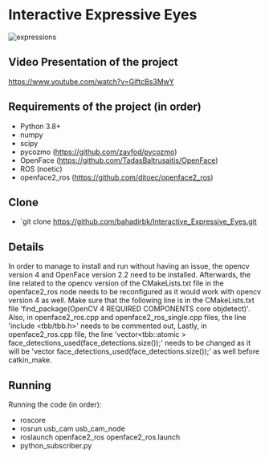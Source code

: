 # Interactive Expressive Eyes

![expressions](https://user-images.githubusercontent.com/51151059/132763601-ae5e1f1b-7563-46aa-b82b-4d0e52f4f538.gif)

## Video Presentation of the project

https://www.youtube.com/watch?v=GiftcBs3MwY

## Requirements of the project (in order)

- Python 3.8+
- numpy
- scipy
- pycozmo (https://github.com/zayfod/pycozmo)
- OpenFace (https://github.com/TadasBaltrusaitis/OpenFace) 
- ROS (noetic)
- openface2_ros (https://github.com/ditoec/openface2_ros)

## Clone

- `git clone https://github.com/bahadirbk/Interactive_Expressive_Eyes.git

## Details

In order to manage to install and run without having an issue, the opencv version 4 and OpenFace version 2.2 need to be installed. Afterwards, the line related to the opencv version of the CMakeLists.txt file in the openface2_ros node needs to be reconfigured as it would work with opencv version 4 as well. Make sure that the following line is in the CMakeLists.txt file 'find_package(OpenCV 4 REQUIRED COMPONENTS core objdetect)'. Also, in openface2_ros.cpp and openface2_ros_single.cpp files, the line 'include <tbb/tbb.h>' needs to be commented out, Lastly, in openface2_ros.cpp file, the line 'vector<tbb::atomic<bool> > face_detections_used(face_detections.size());' needs to be changed as it will be 'vector<bool> face_detections_used(face_detections.size());' as well before catkin_make. 

## Running

Running the code (in order):

- roscore
- rosrun usb_cam usb_cam_node
- roslaunch openface2_ros openface2_ros.launch
- python_subscriber.py




